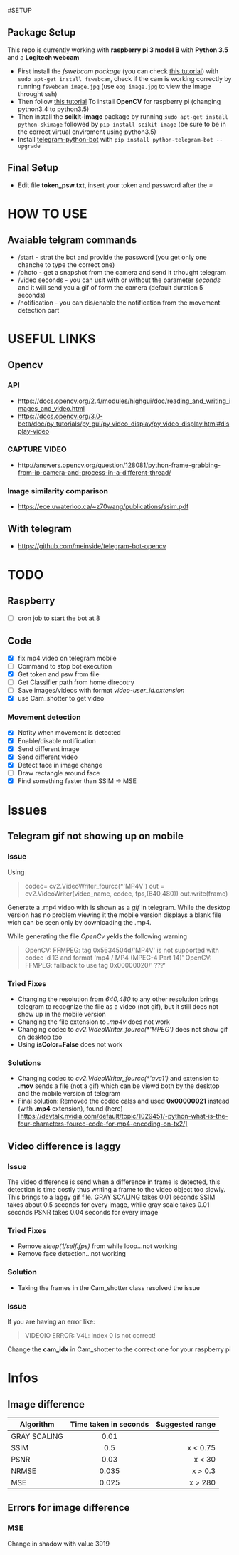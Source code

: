 #SETUP
## Package Setup
This repo is currently working with **raspberry pi 3 model B** with **Python 3.5** and a **Logitech webcam**
* First install the *fswebcam package* (you can check [this tutorial](https://www.raspberrypi.org/documentation/usage/webcams/)) with 
`sudo apt-get install fswebcam`, check if the cam is working correctly by running `fswebcam image.jpg` (use `eog image.jpg` to view the image throught ssh)
* Then follow [this tutorial](https://www.pyimagesearch.com/2016/04/18/install-guide-raspberry-pi-3-raspbian-jessie-opencv-3/)
To install **OpenCV** for raspberry pi (changing python3.4 to python3.5)
* Then install the **scikit-image** package by running `sudo apt-get install python-skimage` followed by `pip install scikit-image` (be sure to be in the correct virtual enviroment using python3.5)
* Install [telegram-python-bot](https://github.com/python-telegram-bot/python-telegram-bot) with `pip install python-telegram-bot --upgrade`

## Final Setup
* Edit file **token_psw.txt**, insert your token and password after the *=*

# HOW TO USE

## Avaiable telgram commands
* /start - strat the bot and provide the password (you get only one chanche to type the correct one)
* /photo - get a snapshot from the camera and send it trhought telegram 
* /video seconds - you can usit with or without the parameter *seconds* and it will send you a gif of form the camera (default duration 5 seconds)
* /notification - you can dis/enable the notification from the movement detection part




# USEFUL LINKS
## Opencv 
### API
* https://docs.opencv.org/2.4/modules/highgui/doc/reading_and_writing_images_and_video.html
* https://docs.opencv.org/3.0-beta/doc/py_tutorials/py_gui/py_video_display/py_video_display.html#display-video

### CAPTURE VIDEO
* http://answers.opencv.org/question/128081/python-frame-grabbing-from-ip-camera-and-process-in-a-different-thread/

### Image similarity comparison
* https://ece.uwaterloo.ca/~z70wang/publications/ssim.pdf

## With telegram
* https://github.com/meinside/telegram-bot-opencv


# TODO

## Raspberry
- [ ] cron job to start the bot at 8 

## Code
- [X] fix mp4 video on telegram mobile
- [ ] Command to stop bot execution
- [X] Get token and psw from file
- [ ] Get Classifier path from home direcotry
- [ ] Save images/videos with format *video-user_id.extension*
- [X] use Cam_shotter to get video

### Movement detection
- [X] Nofity when movement is detected 
- [X] Enable/disable notification
- [X] Send different image
- [X] Send different video
- [X] Detect face in image change
- [ ] Draw rectangle around face
- [X] Find something faster than SSIM -> MSE

# Issues

## Telegram gif not showing up on mobile
### Issue
Using 
> codec= cv2.VideoWriter_fourcc(*'MP4V')
out = cv2.VideoWriter(video_name, codec, fps,(640,480))
out.write(frame)


Generate a .mp4 video with is shown as a *gif* in telegram. While the desktop version has no problem viewing it the mobile version 
displays a blank file wich can be seen only by downloading the .mp4.

While generating the file *OpenCv* yelds the following warning
> OpenCV: FFMPEG: tag 0x5634504d/'MP4V' is not supported with codec id 13 and format 'mp4 / MP4 (MPEG-4 Part 14)'
OpenCV: FFMPEG: fallback to use tag 0x00000020/' ???'


### Tried Fixes
* Changing the resolution from *640,480* to any other resolution brings telegram to recognize the file as a video (not gif), but it still does not show up in the mobile version
* Changing the file extension to *.mp4v* does not work 
* Changing codec to _cv2.VideoWriter_fourcc(*'MPEG')_ does not show gif on desktop too
* Using **isColor=False** does not work

### Solutions
* Changing codec to _cv2.VideoWriter_fourcc(*'avc1')_ and extension to **.mov** sends a file (not a gif) which can be viewd both by the desktop and the mobile version of telegram
* Final solution: Removed the codec calss and used **0x00000021** instead (with **.mp4** extension), found (here)[https://devtalk.nvidia.com/default/topic/1029451/-python-what-is-the-four-characters-fourcc-code-for-mp4-encoding-on-tx2/]

## Video difference is laggy 
### Issue
The video difference is send when a difference in frame is detected, this detection is time costly thus writing a frame to the video object too slowly.
This brings to a laggy gif file.
GRAY SCALING takes 0.01 seconds
SSIM takes about 0.5 seconds for every image, while gray scale takes 0.01 seconds
PSNR takes 0.04 seconds for every image

### Tried Fixes
* Remove *sleep(1/self.fps)* from while loop...not working
* Remove face detection...not working

### Solution
* Taking the frames in the Cam_shotter class resolved the issue

### Issue 
If you are having an error like:
> VIDEOIO ERROR: V4L: index 0 is not correct!

Change the **cam_idx** in Cam_shotter to the correct one for your raspberry pi

# Infos

## Image difference


| Algorithm        | Time taken in seconds| Suggested range |
| -------------    |:-------------:       |  -----:         |
| GRAY SCALING     | 0.01                 |                 |
| SSIM             | 0.5                  | x  <   0.75     |
| PSNR             | 0.03                 | x  <   30       |
| NRMSE            | 0.035                | x  >   0.3      |
| MSE              | 0.025                | x  > 280       |

## Errors for image difference
### MSE
Change in shadow with value 3919